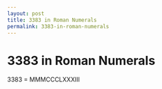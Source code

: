 ```yaml
---
layout: post
title: 3383 in Roman Numerals
permalink: 3383-in-roman-numerals
---
```


# 3383 in Roman Numerals

3383 = MMMCCCLXXXIII
